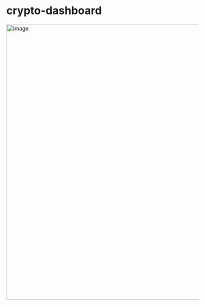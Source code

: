 # crypto-dashboard

<img width="720" alt="image" src="https://github.com/user-attachments/assets/4ffb1242-150e-4197-a9ec-5fe609683d74" />
